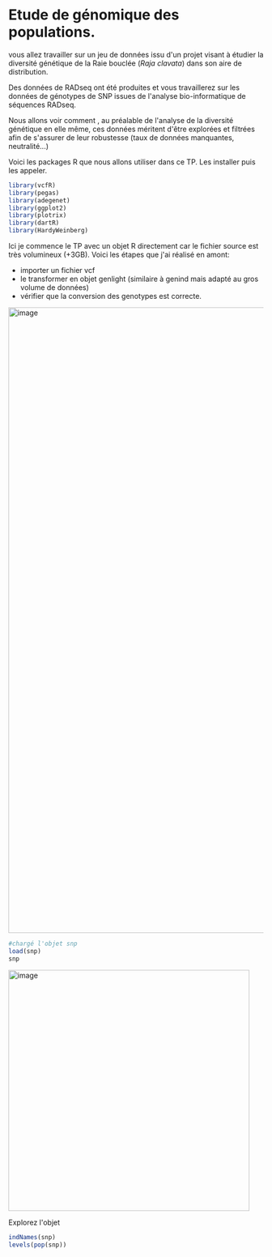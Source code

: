 
# Etude de génomique des populations.

vous allez travailler sur un jeu de données issu d'un projet visant à étudier la diversité génétique de la Raie bouclée (*_Raja clavata_*) dans son aire de distribution.

Des données de RADseq ont été produites et vous travaillerez sur les données de génotypes de SNP issues de l'analyse bio-informatique de séquences RADseq.

Nous allons voir comment , au préalable de l'analyse de la diversité génétique en elle même, ces données méritent d'être explorées et filtrées afin de s'assurer de leur robustesse (taux de données manquantes, neutralité...)

Voici les packages R que nous allons utiliser dans ce TP. Les installer puis les appeler.
```r
library(vcfR)
library(pegas)
library(adegenet)
library(ggplot2)
library(plotrix)
library(dartR)
library(HardyWeinberg)
```

Ici je commence le TP avec un objet R directement car le fichier source est très volumineux (+3GB).
Voici les étapes que j'ai réalisé en amont:
- importer un fichier vcf
- le transformer en objet genlight (similaire à genind mais adapté au gros volume de données)
- vérifier que la conversion des genotypes est correcte.

<img width="1236" alt="image" src="https://user-images.githubusercontent.com/20643860/232494654-d4ff7b42-b333-4da8-83b6-ac9c19ac0698.png">


```r
#chargé l'objet snp
load(snp)
snp
```
<img width="476" alt="image" src="https://user-images.githubusercontent.com/20643860/232495027-76e20e44-3851-4ec2-9d3b-5b9bb4f6d209.png">

Explorez l'objet
```r
indNames(snp)
levels(pop(snp))

